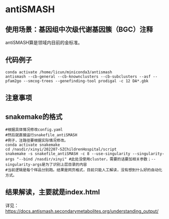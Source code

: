 # antiSMASH

## 使用场景：基因组中次级代谢基因簇（BGC）注释
antiSMASH算是领域内目前的金标准。

## 代码例子
```
conda activate /home/licun/miniconda3/antismash
antismash --cb-general --cb-knownclusters --cb-subclusters --asf --pfam2go --smcog-trees --genefinding-tool prodigal -c 12 DA*.gbk
```

## 注意事项

## snakemake的格式
```
#根据具体情况修改config.yaml
#然后就直接运行snakefile_antiSMASH
#例子，注路径要根据实际情况修改。
conda activate snakemake
cd /nasdir/xinyi/202207-SZChildrenHospital/script
snakemake -s snakefile_antiSMASH -c 8 --use-singularity --singularity-args "--bind /nasdir/xinyi" #此处没使用cluster，需要的话要加相关参数；--singularity-args是为了识别上层目录的内容
#当前逻辑是每个样品分别跑。结果是网页格式，目前只能人工解读，没有想到什么好的自动化方式。
```

## 结果解读，主要就是index.html
详见：https://docs.antismash.secondarymetabolites.org/understanding_output/